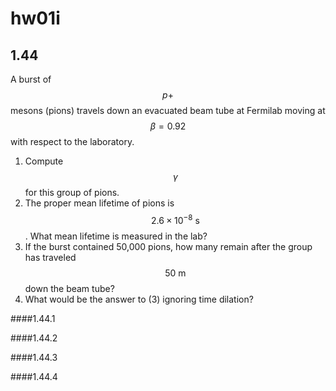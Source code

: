 # **hw01i**

## 1.44
A burst of $$p+$$ mesons (pions) travels down an evacuated beam tube at Fermilab moving at $$\beta=0.92$$ with respect to the laboratory.  
1. Compute $$\gamma$$ for this group of pions.
2. The proper mean lifetime of pions is $$2.6\times10^{-8}\:\text{s}$$.  What mean lifetime is measured in the lab?  
3. If the burst contained 50,000 pions, how many remain after the group has traveled $$50\:\text{m}$$ down the beam tube?  
4. What would be the answer to (3) ignoring time dilation?

####1.44.1

####1.44.2

####1.44.3

####1.44.4